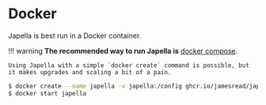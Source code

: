 # Docker

Japella is best run in a Docker container.

!!! warning
    **The recommended way to run Japella is** [docker compose](docker-compose.md).

	Using Japella with a simple `docker create` command is possible, but it makes upgrades and scaling a bit of a pain.


```bash
$ docker create --name japella -v japella:/config ghcr.io/jamesread/japella:latest
$ docker start japella
```
